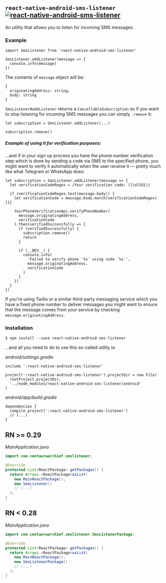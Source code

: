 ## `react-native-android-sms-listener` [![react-native-android-sms-listener](https://badge.fury.io/js/react-native-android-sms-listener.svg)](https://badge.fury.io/js/react-native-android-sms-listener)
An utility that allows you to listen for incoming SMS messages.

### Example
```JS
import SmsListener from 'react-native-android-sms-listener'

SmsListener.addListener(message => {
  console.info(message)
})
```

The contents of `message` object will be:
```JS
{
  originatingAddress: string,
  body: string
}
```

`SmsListener#addListener` returns a `CancellableSubscription` so if you want to stop listening for incoming SMS messages you can simply `.remove` it:

```JS
let subscription = SmsListener.addListener(...)

subscription.remove()
```

##### Example of using it for verification purposes:
...and if in your sign up process you have the phone number verification step which is done by sending a code via SMS to the specified phone, you might want to verify it automatically when the user receive it &mdash; pretty much like what Telegram or WhatsApp does:

```JS
let subscription = SmsListener.addListener(message => {
  let verificationCodeRegex = /Your verification code: ([\d]{6})/

  if (verificationCodeRegex.test(message.body)) {
    let verificationCode = message.body.match(verificationCodeRegex)[1]

    YourPhoneVerificationApi.verifyPhoneNumber(
      message.originatingAddress,
      verificationCode
    ).then(verifiedSuccessfully => {
      if (verifiedSuccessfully) {
        subscription.remove()
        return
      }

      if (__DEV__) {
        console.info(
          'Failed to verify phone `%s` using code `%s`',
          message.originatingAddress,
          verificationCode
        )
      }
    })
  }
})
```

If you're using Twilio or a similar third-party messaging service which you have a fixed phone number to deliver messages you might want to ensure that the message comes from your service by checking `message.originatingAddress`.

### Installation
```SH
$ npm install --save react-native-android-sms-listener
```

...and all you need to do to use this so-called utility is:

*android/settings.gradle*
```Gradle
include ':react-native-android-sms-listener'

project(':react-native-android-sms-listener').projectDir = new File(
  rootProject.projectDir,
  '../node_modules/react-native-android-sms-listener/android'
)
```

*android/app/build.gradle*
```Gradle
dependencies {
  compile project(':react-native-android-sms-listener')
  // (...)
}
```
## RN >= 0.29

*MainApplication.java*
```Java
import com.centaurwarchief.smslistener;
```

```Java
@Override
protected List<ReactPackage> getPackages() {
  return Arrays.<ReactPackage>asList(
    new MainReactPackage(),
    new SmsListener()
    // (...)
  );
}
```

## RN < 0.28

*MainApplication.java*
```Java
import com.centaurwarchief.smslistener.SmsListenerPackage;
```

```Java
@Override
protected List<ReactPackage> getPackages() {
  return Arrays.<ReactPackage>asList(
    new MainReactPackage(),
    new SmsListenerPackage()
    // (...)
  );
}
```
